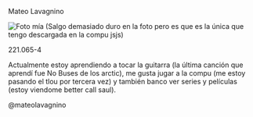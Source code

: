 Mateo Lavagnino

![Foto mía](https://github.com/user-attachments/assets/9ea1b3b0-cd96-4919-8153-845436bf0a6f)
(Salgo demasiado duro en la foto pero es que es la única que tengo descargada en la compu jsjs)

221.065-4

Actualmente estoy aprendiendo a tocar la guitarra (la última canción que aprendí fue No Buses de los arctic), me gusta jugar a la compu (me estoy pasando el tlou por 
tercera vez) y también banco ver series y películas (estoy viendome better call saul).

@mateolavagnino
